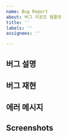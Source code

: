 ```yaml
---
name: Bug Report
about: 버그 리포트 템플릿
title: ''
labels: ''
assignees: ''

---
```


## 버그 설명


## 버그 재현


## 에러 메시지


## Screenshots
